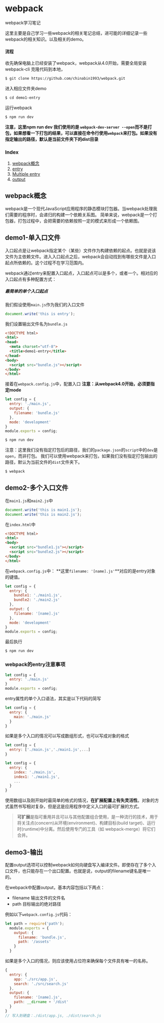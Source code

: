# webpack
webpack学习笔记

这里主要是自己学习一些webpack的相关笔记总结，进可能的详细记录一些webpack的相关知识。以及相关的demo。

#### 流程
收先确保电脑上已经安装了webpack，webpack从4.0开始，需要全局安装webpack-cli
克隆代码到本地，
```bash
$ git clone https://github.com/chinabin1993/webpack.git
```
进入相应文件夹demo
```bash
$ cd demo1-entry
```
运行webpack
```bash
$ npm run dev
```
**注意，这里npm run dev 我们使用的是 `webpack-dev-server --open`而不是打包，如果想看一下打包的结果，可以直接在命令行使用`webpack`来打包。如果没有指定输出的路径，默认是当前文件夹下的dist目录**

### Index
1. [webpack概念](#webpack概念)
1. [entry](#demo1-单入口文件)
2. [Multiple entry](#demo2-多个入口文件)
3. [output](#demo3-输出)





## webpack概念

webpack是一个现代JavaScript应用程序的静态模块打包器。当webpack处理我们需要的程序时，会递归的构建一个依赖关系图。
简单来说，webpack是一个打包器，打包过程中，会把需要的依赖按照一定的模式来形成一个依赖图。

## demo1-单入口文件

入口起点是让webpack指定某个（某些）文件作为构建依赖的起点。也就是说该文件为主依赖文件。进入入口起点之后，webpack会自动找到有哪些文件是入口起点所依赖的。这个过程不在学习范围内。

webpack通过entry来配置入口起点，入口起点可以是多个，或者一个。相对应的入口起点有多种配置方式：

##### 最简单的单个入口起点
我们假设使用`main.js`作为我们的入口文件
```javascript
document.write('this is entry');
```
我们设置输出文件名为`bundle.js`
```html
<!DOCTYPE html>
<html>
<head>
  <meta charset="utf-8">
  <title>demo1-entry</title>
</head>
<body>
  <script src="bundle.js"></script>
</body>
</html>
```
接着在`webpack.config.js`中，配置入口
**注意：从webpack4.0开始，必须要指定mode**
```javascript
let config = {
  entry: './main.js',
  output: {
    filename: 'bundle.js'
  },
  mode: 'development'
}
module.exports = config;
```
```bash
$ npm run dev
```
注意：这里我们没有指定打包后的路径，我们的`package.json`的`script`中的`dev`是`open`，而非打包。
我们可以使用webpack来打包，如果我们没有指定打包输出的路径，默认为当前文件的`dist`文件夹下。
```bash
$ webpack
```
## demo2-多个入口文件
在`main1.js`和`main2.js`中
```javascript
document.write('this is main1.js');
document.write('this is main2.js');
```
在`index.html`中
```html
<!DOCTYPE html>
<html>
<body>
  <script src="bundle1.js"></script>
  <script src="bundle2.js"></script>
</body>
</html>
```
在`webpack.config.js`中：
**这里`filename: '[name].js'`**对应的是entry对象的键值。
```javascript
let config = {
  entry: {
    bundle1: './main1.js',
    bundle2: './main2.js'
  },
  output: {
    filename: '[name].js'
  },
  mode: 'development'
}
module.exports = config;
```
最后执行
```bash
$ npm run dev
```
### webpack的entry注意事项
```javascript
let config = {
  entry: './main.js'
}
module.exports = config;
```
entry属性的单个入口语法，其实是以下代码的简写
```javascript
let config = {
  entry: {
    main: './main.js'
  }
}
```
如果是多个入口的情况可以写成数组形式，也可以写成对象的格式
```javascript
let config = {
  entry: ['./main.js','./main1.js',...]
}
```
```javascript
let config = {
  entry: {
    index: './main.js',
    index1: './main1.js',
    ...
  }
}
```
使用数组以及刚开始时最简单的格式的情况，**在扩展配置上有失灵活性**。对象的方式虽然书写相对复杂，但是这是应用程序中定义入口的最可扩展的方式。
> **可扩展**是指可重用并且可以与其他配置组合使用，是一种流行的技术，用于将关注点(concern)从环境(environment)、构建目标(build target)、运行时(runtime)中分离。然后使用专门的工具（如 webpack-merge）将它们合并。

## demo3-输出
配置output选项可以控制webpack如何向硬盘写入编译文件。即使存在了多个入口文件，也只能存在一个出口配置。也就是说，output的filename键名是唯一的。

在webpack中配置output，基本内容包括以下两点：
* filename 输出文件的文件名
* path 目标输出的绝对路径
  
例如以下`webpack.config.js`代码：
```javascript
let path = require('path');
  module.exports = {
    output: {
      filename: 'bundle.js',
      path: '/assets'
    }
  }
```
如果是多个入口的情况，则应该使用占位符来确保每个文件具有唯一的名称。
```javascript
{
  entry: {
    app: './src/app.js',
    search: './src/search.js'
  },
  output: {
    filename: '[name].js',
    path: __dirname + '/dist'
  }
}
// 写入到硬盘：./dist/app.js, ./dist/search.js
```